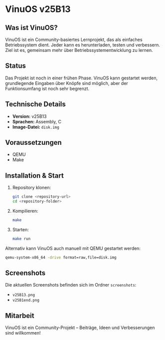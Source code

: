 # VinuOS v25B13

## Was ist VinuOS?

VinuOS ist ein Community-basiertes Lernprojekt, das als einfaches Betriebssystem dient. Jeder kann es herunterladen, testen und verbessern. Ziel ist es, gemeinsam mehr über Betriebssystementwicklung zu lernen.

## Status

Das Projekt ist noch in einer frühen Phase. VinuOS kann gestartet werden, grundlegende Eingaben über Knöpfe sind möglich, aber der Funktionsumfang ist noch sehr begrenzt.

## Technische Details

- **Version:** v25B13
- **Sprachen:** Assembly, C
- **Image-Datei:** `disk.img`

## Voraussetzungen

- QEMU
- Make

## Installation & Start

1. Repository klonen:
   ```bash
   git clone <repository-url>
   cd <repository-folder>
   ```
2. Kompilieren:
   ```bash
   make
   ```
3. Starten:
   ```bash
   make run
   ```

Alternativ kann VinuOS auch manuell mit QEMU gestartet werden:

```bash
qemu-system-x86_64 -drive format=raw,file=disk.img
```

## Screenshots

Die aktuellen Screenshots befinden sich im Ordner `screenshots`:

- `v25B13.png`
- `v25B1end.png`

## Mitarbeit

VinuOS ist ein Community-Projekt – Beiträge, Ideen und Verbesserungen sind willkommen!